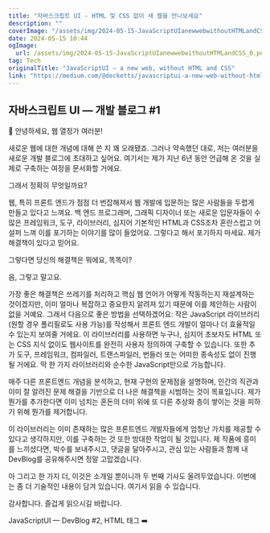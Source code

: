 ```yaml
---
title: "자바스크립트 UI - HTML 및 CSS 없이 새 웹을 만나보세요"
description: ""
coverImage: "/assets/img/2024-05-15-JavaScriptUIanewwebwithoutHTMLandCSS_0.png"
date: 2024-05-15 10:44
ogImage: 
  url: /assets/img/2024-05-15-JavaScriptUIanewwebwithoutHTMLandCSS_0.png
tag: Tech
originalTitle: "JavaScriptUI — a new web, without HTML and CSS"
link: "https://medium.com/@decketts/javascriptui-a-new-web-without-html-and-css-eb8589afb457"
---
```



## 자바스크립트 UI — 개발 블로그 #1

👋 안녕하세요, 웹 열정가 여러분!

새로운 웹에 대한 개념에 대해 쓴 지 꽤 오래됐죠. 그러나 약속했던 대로, 저는 여러분을 새로운 개발 블로그에 초대하고 싶어요. 여기서는 제가 지난 6년 동안 언급해 온 것을 실제로 구축하는 여정을 문서화할 거에요.

그래서 정확히 무엇일까요?



웹, 특히 프론트 엔드가 점점 더 번잡해져서 웹 개발에 입문하는 많은 사람들을 두렵게 만들고 있다고 느껴요. 백 엔드 프로그래머, 그래픽 디자이너 또는 새로운 입문자들이 수많은 프레임워크, 도구, 라이브러리, 심지어 기본적인 HTML과 CSS조차 혼란스럽고 어설퍼 느껴 이를 포기하는 이야기를 많이 들었어요. 그렇다고 해서 포기하지 마세요. 제가 해결책이 있다고 믿어요.

그렇다면 당신의 해결책은 뭐에요, 똑똑이?

음, 그렇고 말고요.

가장 좋은 해결책은 쓰레기를 처리하고 핵심 웹 언어가 어떻게 작동하는지 재설계하는 것이겠지만, 이미 얼마나 복잡하고 중요한지 알려져 있기 때문에 이를 제안하는 사람이 없을 거예요. 그래서 다음으로 좋은 방법을 선택하겠어요: 작은 JavaScript 라이브러리(원할 경우 폴리필로도 사용 가능)를 작성해서 프론트 엔드 개발이 얼마나 더 효율적일 수 있는지 보여줄 거에요. 이 라이브러리를 사용하면 누구나, 심지어 초보자도 HTML 또는 CSS 지식 없이도 웹사이트를 완전히 사용자 정의하여 구축할 수 있습니다. 또한 추가 도구, 프레임워크, 컴파일러, 트랜스파일러, 번들러 또는 어떠한 종속성도 없이 진행될 거에요. 딱 한 가지 라이브러리와 순수한 JavaScript만으로 가능합니다.



매주 다른 프론트엔드 개념을 분석하고, 현재 구현의 문제점을 설명하며, 인간의 직관과 이미 잘 알려진 문제 해결을 기반으로 더 나은 해결책을 시범하는 것이 목표입니다. 제가 뭔가를 추가한다면 이미 넘치는 혼돈의 더미 위에 또 다른 추상화 층이 쌓이는 것을 피하기 위해 뭔가를 제거합니다.

이 라이브러리는 이미 존재하는 많은 프론트엔드 개발자들에게 엄청난 가치를 제공할 수 있다고 생각하지만, 이를 구축하는 것 또한 방대한 작업이 될 것입니다. 제 작품에 흥미를 느끼셨다면, 박수를 보내주시고, 댓글을 달아주시고, 관심 있는 사람들과 함께 내 DevBlog를 공유해주시면 정말 고맙겠습니다.

아 그리고 한 가지 더, 이것은 소개일 뿐이니까 두 번째 기사도 올려두었습니다. 이번에는 좀 더 기술적인 내용이 담겨 있습니다. 여기서 읽을 수 있습니다.

감사합니다. 즐겁게 읽으시길 바랍니다.



JavaScriptUI — DevBlog #2, HTML 태그 ➡️